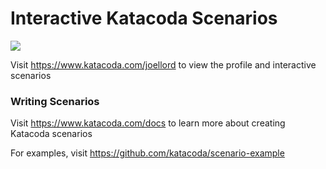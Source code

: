 # Interactive Katacoda Scenarios

[![](http://shields.katacoda.com/katacoda/joellord/count.svg)](https://www.katacoda.com/joellord "Get your profile on Katacoda.com")

Visit https://www.katacoda.com/joellord to view the profile and interactive scenarios

### Writing Scenarios
Visit https://www.katacoda.com/docs to learn more about creating Katacoda scenarios

For examples, visit https://github.com/katacoda/scenario-example
